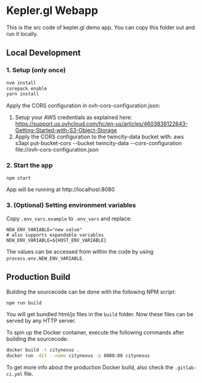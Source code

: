 # Kepler.gl Webapp

This is the src code of kepler.gl demo app. You can copy this folder out and run it locally.

## Local Development

### 1. Setup (only once)

```sh
nvm install
corepack enable
yarn install
```

Apply the CORS configuration in ovh-cors-configuration.json:
1. Setup your AWS credentials as explained here: https://support.us.ovhcloud.com/hc/en-us/articles/4603838122643-Getting-Started-with-S3-Object-Storage
2. Apply the CORS configuration to the twincity-data bucket with:
aws s3api put-bucket-cors --bucket twincity-data --cors-configuration file://ovh-cors-configuration.json

### 2. Start the app

```sh
npm start
```

App will be running at http://localhost:8080

### 3. (Optional) Setting environment variables

Copy `.env_vars.example` to `.env_vars` and replace:
```
NEW_ENV_VARIABLE="new value"
# also supports expandable variables
NEW_ENV_VARIABLE=${HOST_ENV_VARIABLE}
```

The values can be accessed from within the code by using `process.env.NEW_ENV_VARIABLE`.

## Production Build

Building the sourcecode can be done with the following NPM script:

```bash
npm run build
```

You will get bundled html/js files in the `build` folder. Now these files can be served by any HTTP server.

To spin up the Docker container, execute the following commands after building the sourcecode:

```bash
docker build -t citynexus .
docker run -dit --name citynexus -p 8080:80 citynexus
```

To get more info about the production Docker build, also check the `.gitlab-ci.yml` file.
